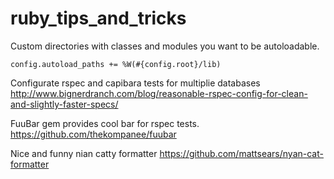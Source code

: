 ruby_tips_and_tricks
====================


Custom directories with classes and modules you want to be autoloadable.

    config.autoload_paths += %W(#{config.root}/lib)


Configurate rspec and capibara tests for multiplie databases
http://www.bignerdranch.com/blog/reasonable-rspec-config-for-clean-and-slightly-faster-specs/

FuuBar gem provides cool bar for rspec tests.
https://github.com/thekompanee/fuubar

Nice and funny nian catty formatter
https://github.com/mattsears/nyan-cat-formatter
